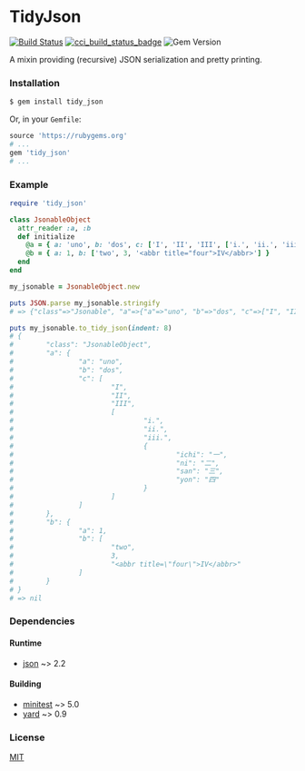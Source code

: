 # TidyJson

[![Build Status][travis_build_status_badge]][travis_build_status]  [![cci_build_status_badge]][cci_build_status]  ![Gem Version][gem_version_badge]

A mixin providing (recursive) JSON serialization and pretty printing.

### Installation

```bash
$ gem install tidy_json
```

Or, in your `Gemfile`:

```ruby
source 'https://rubygems.org'
# ...
gem 'tidy_json'
# ...
```

### Example

```ruby
require 'tidy_json'

class JsonableObject
  attr_reader :a, :b
  def initialize
    @a = { a: 'uno', b: 'dos', c: ['I', 'II', 'III', ['i.', 'ii.', 'iii.', { 'ichi': "\u{4e00}", 'ni': "\u{4e8c}", 'san': "\u{4e09}", 'yon': "\u{56db}" }]] }
    @b = { a: 1, b: ['two', 3, '<abbr title="four">IV</abbr>'] }
  end
end

my_jsonable = JsonableObject.new

puts JSON.parse my_jsonable.stringify
# => {"class"=>"Jsonable", "a"=>{"a"=>"uno", "b"=>"dos", "c"=>["I", "II", "III", ["i.", "ii.", "iii.", {"ichi"=>"一", "ni"=>"二", "san"=>"三", "yon"=>"四"}]]}, "b"=>{"a"=>1, "b"=>["two", 3, "<abbr title=\"four\">IV</abbr>"]}}

puts my_jsonable.to_tidy_json(indent: 8)
# {
#        "class": "JsonableObject",
#        "a": {
#                "a": "uno",
#                "b": "dos",
#                "c": [
#                        "I",
#                        "II",
#                        "III",
#                        [
#                                "i.",
#                                "ii.",
#                                "iii.",
#                                {
#                                        "ichi": "一",
#                                        "ni": "二",
#                                        "san": "三",
#                                        "yon": "四"
#                                }
#                        ]
#                ]
#        },
#        "b": {
#                "a": 1,
#                "b": [
#                        "two",
#                        3,
#                        "<abbr title=\"four\">IV</abbr>"
#                ]
#        }
# }
# => nil
```

### Dependencies

#### Runtime
- [json](https://rubygems.org/gems/json) ~> 2.2

#### Building
- [minitest](https://rubygems.org/gems/minitest) ~> 5.0
- [yard](https://rubygems.org/gems/yard) ~> 0.9

### License
[MIT](https://opensource.org/licenses/MIT)


[travis_build_status]: https://travis-ci.com/rdipardo/tidy_json
[cci_build_status]: https://circleci.com/gh/rdipardo/tidy_json
[cci_build_status_badge]: https://circleci.com/gh/rdipardo/tidy_json.svg?style=svg
[travis_build_status_badge]: https://travis-ci.com/rdipardo/tidy_json.svg
[gem_version_badge]: https://img.shields.io/gem/v/tidy_json
